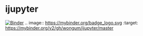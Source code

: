 # ijupyter
[![Binder](https://mybinder.org/badge_logo.svg)](https://mybinder.org/v2/gh/wongum/ijupyter/master)
.. image:: https://mybinder.org/badge_logo.svg
 :target: https://mybinder.org/v2/gh/wongum/ijupyter/master
